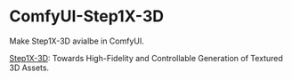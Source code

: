 # ComfyUI-Step1X-3D

Make Step1X-3D avialbe in ComfyUI.

[Step1X-3D](https://github.com/stepfun-ai/Step1X-3D): Towards High-Fidelity and Controllable Generation of Textured 3D Assets.

